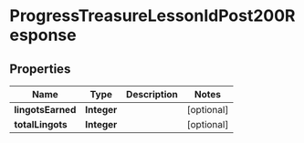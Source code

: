 

# ProgressTreasureLessonIdPost200Response


## Properties

| Name | Type | Description | Notes |
|------------ | ------------- | ------------- | -------------|
|**lingotsEarned** | **Integer** |  |  [optional] |
|**totalLingots** | **Integer** |  |  [optional] |



